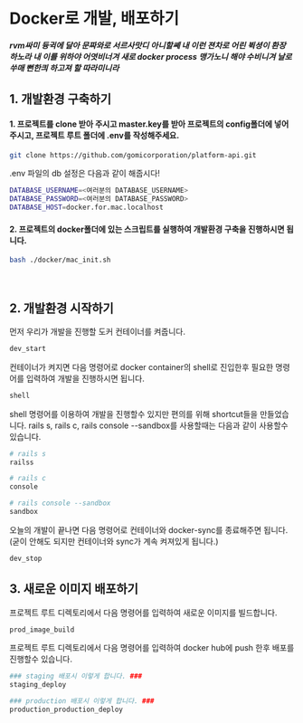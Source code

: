 # Docker로 개발, 배포하기

***rvm싸미 듕귁에 달아 문짜와로 서르사맛디 아니할쎼
내 이런 젼차로 어린 뷕셩이 환장 하노라
내 이를 위하야 어엿비너겨 새로 docker process 맹가노니
해야 수비니겨 날로 쑤매 뻔한킈 하고져 할 따라미니라***

## 1. 개발환경 구축하기
#### 1. 프로젝트를 clone 받아 주시고 master.key를 받아 프로젝트의 config폴더에 넣어주시고, 프로젝트 루트 폴더에 .env를 작성해주세요. 
```bash
git clone https://github.com/gomicorporation/platform-api.git
```
.env 파일의 db 설정은 다음과 같이 해줍시다!
```bash
DATABASE_USERNAME=<여러분의 DATABASE_USERNAME>
DATABASE_PASSWORD=<여러분의 DATABASE_PASSWORD>
DATABASE_HOST=docker.for.mac.localhost
```

#### 2. 프로젝트의 docker폴더에 있는 스크립트를 실행하여 개발환경 구축을 진행하시면 됩니다. 
```bash
bash ./docker/mac_init.sh
```
<br/>

## 2. 개발환경 시작하기
먼저 우리가 개발을 진행할 도커 컨테이너를 켜줍니다.
```bash
dev_start
```

컨테이너가 켜지면 다음 명령어로 docker container의 shell로 진입한후 필요한 명령어를 입력하여 개발을 진행하시면 됩니다.
```bash
shell
```

shell 명령어를 이용하여 개발을 진행할수 있지만 편의를 위해 shortcut들을 만들었습니다.
rails s, rails c, rails console --sandbox를 사용할때는 다음과 같이 사용할수 있습니다.
```bash
# rails s
railss

# rails c
console

# rails console --sandbox
sandbox
```

오늘의 개발이 끝나면 다음 명령어로 컨테이너와 docker-sync를 종료해주면 됩니다.
(굳이 안해도 되지만 컨테이너와 sync가 계속 켜져있게 됩니다.)
```bash
dev_stop
```

## 3. 새로운 이미지 배포하기 
프로젝트 루트 디렉토리에서 다음 명령어를 입력하여 새로운 이미지를 빌드합니다.
```bash
prod_image_build
```

프로젝트 루트 디렉토리에서 다음 명령어를 입력하여 docker hub에 push 한후 배포를 진행할수 있습니다.
```bash
### staging 배포시 이렇게 합니다. ###
staging_deploy

### production 배포시 이렇게 합니다. ###
production_production_deploy
```
